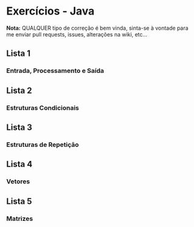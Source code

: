 # Exercícios - Java

**Nota:** QUALQUER tipo de correção é bem vinda, sinta-se à vontade para me enviar pull requests, issues, alterações na wiki, etc...

## Lista 1
### Entrada, Processamento e Saída

## Lista 2
### Estruturas Condicionais

## Lista 3
### Estruturas de Repetição

## Lista 4
### Vetores

## Lista 5
### Matrizes
